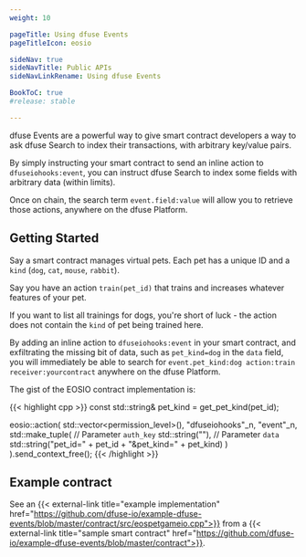```yaml
---
weight: 10

pageTitle: Using dfuse Events
pageTitleIcon: eosio

sideNav: true
sideNavTitle: Public APIs
sideNavLinkRename: Using dfuse Events

BookToC: true
#release: stable

---
```


dfuse Events are a powerful way to give smart contract developers a
way to ask dfuse Search to index their transactions, with arbitrary
key/value pairs.

By simply instructing your smart contract to send an inline action to `dfuseiohooks:event`, you can instruct dfuse Search to index some fields with arbitrary data (within limits).

Once on chain, the search term `event.field:value` will allow you to retrieve those actions, anywhere on the dfuse Platform.

## Getting Started

Say a smart contract manages virtual pets. Each pet has a unique ID and a `kind` (`dog`, `cat`, `mouse`, `rabbit`).

Say you have an action `train(pet_id)` that trains and increases whatever features of your pet.

If you want to list all trainings for dogs, you're short of luck - the action does not contain the `kind` of pet being trained here.

By adding an inline action to `dfuseiohooks:event` in your smart contract, and exfiltrating the missing bit of data, such as `pet_kind=dog` in the `data` field, you will immediately be able to search for `event.pet_kind:dog action:train receiver:yourcontract` anywhere on the dfuse Platform.

The gist of the EOSIO contract implementation is:

{{< highlight cpp >}}
const std::string& pet_kind = get_pet_kind(pet_id);

eosio::action(
    std::vector<permission_level>(),
    "dfuseiohooks"_n,
    "event"_n,
    std::make_tuple(
      // Parameter `auth_key`
      std::string(""),
      // Parameter `data`
      std::string("pet_id=" + pet_id + "&pet_kind=" + pet_kind)
    )
).send_context_free();
{{< /highlight >}}


## Example contract

See an {{< external-link title="example implementation" href="https://github.com/dfuse-io/example-dfuse-events/blob/master/contract/src/eospetgameio.cpp">}} from a {{< external-link title="sample smart contract" href="https://github.com/dfuse-io/example-dfuse-events/blob/master/contract">}}.
